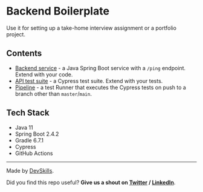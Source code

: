 # Backend Boilerplate

Use it for setting up a take-home interview assignment or a portfolio project.

## Contents

- [Backend service](https://github.com/DevSkillsHQ/backend-boilerplate-java-springboot/tree/main/app) - a Java Spring Boot service with a `/ping` endpoint. Extend with your code.
- [API test suite](https://github.com/DevSkillsHQ/backend-boilerplate-java-springboot/blob/main/cypress/integration/backend.spec.js) - a Cypress test suite. Extend with your tests.
- [Pipeline](https://github.com/DevSkillsHQ/backend-boilerplate-java-springboot/blob/main/.github/workflows/tests.yml) - a test Runner that executes the Cypress tests on push to a branch other than `master`/`main`.

## Tech Stack

- Java 11
- Spring Boot 2.4.2
- Gradle 6.7.1
- Cypress
- GitHub Actions


---

Made by [DevSkills](https://devskills.co). 

Did you find this repo useful? **Give us a shout on [Twitter](https://twitter.com/DevSkillsHQ) / [LinkedIn](https://www.linkedin.com/company/devskills)**.
